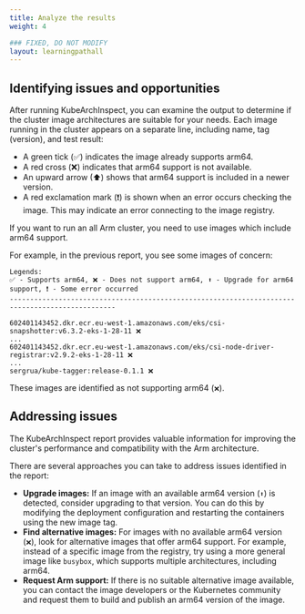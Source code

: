 ```yaml
---
title: Analyze the results
weight: 4

### FIXED, DO NOT MODIFY
layout: learningpathall
---
```


## Identifying issues and opportunities

After running KubeArchInspect, you can examine the output to determine if the cluster image architectures are suitable for your needs. Each image running in the cluster appears on a separate line, including name, tag (version), and test result:

* A green tick (✅) indicates the image already supports arm64.
* A red cross (❌) indicates that arm64 support is not available.
* An upward arrow (⬆) shows that arm64 support is included in a newer version.
* A red exclamation mark (❗) is shown when an error occurs checking the image. This may indicate an error connecting to the image registry.

If you want to run an all Arm cluster, you need to use images which include arm64 support. 

For example, in the previous report, you see some images of concern:

```output
Legends:
✅ - Supports arm64, ❌ - Does not support arm64, ⬆ - Upgrade for arm64 support, ❗ - Some error occurred
------------------------------------------------------------------------------------------------
 
602401143452.dkr.ecr.eu-west-1.amazonaws.com/eks/csi-snapshotter:v6.3.2-eks-1-28-11 ❌
...
602401143452.dkr.ecr.eu-west-1.amazonaws.com/eks/csi-node-driver-registrar:v2.9.2-eks-1-28-11 ❌
...
sergrua/kube-tagger:release-0.1.1 ❌
```
These images are identified as not supporting arm64 (`❌`).  

## Addressing issues

The KubeArchInspect report provides valuable information for improving the cluster's performance and compatibility with the Arm architecture. 

There are several approaches you can take to address issues identified in the report:

* **Upgrade images:** If an image with an available arm64 version (`⬆`) is detected, consider upgrading to that version.  You can do this by modifying the deployment configuration and restarting the containers using the new image tag. 
* **Find alternative images:** For images with no available arm64 version (`❌`), look for alternative images that offer arm64 support. For example, instead of a specific image from the registry, try using a more general image like `busybox`, which supports multiple architectures, including arm64.
* **Request Arm support:** If there is no suitable alternative image available, you can contact the image developers or the Kubernetes community and request them to build and publish an arm64 version of the image.
